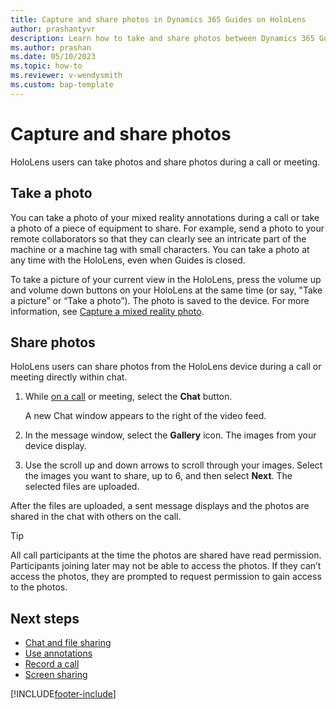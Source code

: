 ```yaml
---
title: Capture and share photos in Dynamics 365 Guides on HoloLens
author: prashantyvr
description: Learn how to take and share photos between Dynamics 365 Guides users and Teams users
ms.author: prashan
ms.date: 05/10/2023
ms.topic: how-to
ms.reviewer: v-wendysmith
ms.custom: bap-template
---
```


# Capture and share photos

HoloLens users can take photos and share photos during a call or meeting.

## Take a photo

You can take a photo of your mixed reality annotations during a call or take a photo of a piece of equipment to share. For example, send a photo to your remote collaborators so that they can clearly see an intricate part of the machine or a machine tag with small characters. You can take a photo at any time with the HoloLens, even when Guides is closed.

To take a picture of your current view in the HoloLens, press the volume up and volume down buttons on your HoloLens at the same time (or say, "Take a picture” or “Take a photo”). The photo is saved to the device. For more information, see [Capture a mixed reality photo](/hololens/holographic-photos-and-videos#capture-a-mixed-reality-photo).

## Share photos

HoloLens users can share photos from the HoloLens device during a call or meeting directly within chat.

1. While [on a call](calling-start-call.md) or meeting, select the **Chat** button.

   A new Chat window appears to the right of the video feed.

1. In the message window, select the **Gallery** icon. The images from your device display.

1. Use the scroll up and down arrows to scroll through your images. Select the images you want to share, up to 6, and then select **Next**. The selected files are uploaded.

After the files are uploaded, a sent message displays and the photos are shared in the chat with others on the call.

> [!TIP]
> All call participants at the time the photos are shared have read permission. Participants joining later may not be able to access the photos. If they can’t access the photos, they are prompted to request permission to gain access to the photos.

## Next steps

- [Chat and file sharing](calling-chat-file-sharing.md)
- [Use annotations](calling-annotations.md)
- [Record a call](calling-record-call.md)
- [Screen sharing](calling-screen-sharing.md)

[!INCLUDE[footer-include](../includes/footer-banner.md)]
